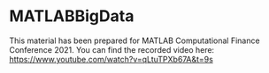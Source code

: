 # MATLABBigData

This material has been prepared for MATLAB Computational Finance Conference 2021.
You can find the recorded video here:
https://www.youtube.com/watch?v=qLtuTPXb67A&t=9s

